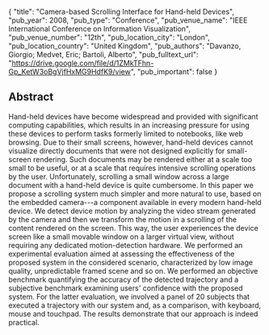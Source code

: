 {
  "title": "Camera-based Scrolling Interface for Hand-held Devices",
  "pub_year": 2008,
  "pub_type": "Conference",
  "pub_venue_name": "IEEE International Conference on Information Visualization",
  "pub_venue_number": "12th",
  "pub_location_city": "London",
  "pub_location_country": "United Kingdom",
  "pub_authors": "Davanzo, Giorgio; Medvet, Eric; Bartoli, Alberto",
  "pub_fulltext_url": "https://drive.google.com/file/d/1ZMkTFhn-Gp_KetW3oBgVjfHxMG9HdfK9/view",
  "pub_important": false
}

## Abstract
Hand-held devices have become widespread and provided with significant computing capabilities, which results in an increasing pressure for using these devices to perform tasks formerly limited to notebooks, like web browsing. Due to their small screens, however, hand-held devices cannot visualize directly documents that were not designed explicitly for small-screen rendering. Such documents may be rendered either at a scale too small to be useful, or at a scale that requires intensive scrolling operations by the user. Unfortunately, scrolling a small window across a large document with a hand-held device is quite cumbersome. In this paper we propose a scrolling system much simpler and more natural to use, based on the embedded camera---a component available in every modern hand-held device. We detect device motion by analyzing the video stream generated by the camera and then we transform the motion in a scrolling of the content rendered on the screen. This way, the user experiences the device screen like a small movable window on a larger virtual view, without requiring any dedicated motion-detection hardware. We performed an experimental evaluation aimed at assessing the effectiveness of the proposed system in the considered scenario, characterized by low image quality, unpredictable framed scene and so on. We performed an objective benchmark quantifying the accuracy of the detected trajectory and a subjective benchmark examining users' confidence with the proposed system. For the latter evaluation, we involved a panel of 20 subjects that executed a trajectory with our system and, as a comparison, with keyboard, mouse and touchpad. The results demonstrate that our approach is indeed practical.
